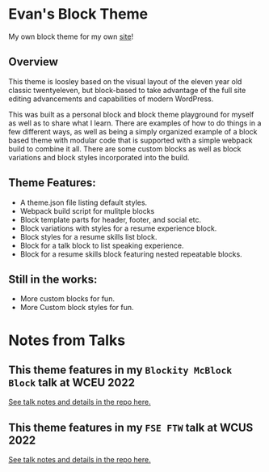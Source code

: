 # Evan's Block Theme
My own block theme for my own [site](https://evanmullins.com)!

## Overview
This theme is loosley based on the visual layout of the eleven year old classic twentyeleven, but block-based to take advantage of the full site editing advancements and capabilities of modern WordPress.

This was built as a personal block and block theme playground for myself as well as to share what I learn. There are examples of how to do things in a few different ways, as well as being a simply organized example of a block based theme with modular code that is supported with a simple webpack build to combine it all. There are some custom blocks as well as block variations and block styles incorporated into the build.

## Theme Features:
- A theme.json file listing default styles. 
- Webpack build script for mulitple blocks
- Block template parts for header, footer, and social etc.
- Block variations with styles for a resume experience block.
- Block styles for a resume skills list block.
- Block for a talk block to list speaking experience.
- Block for a resume skills block featuring nested repeatable blocks.

## Still in the works:
- More custom blocks for fun.
- More Custom block styles for fun.

# Notes from Talks
## This theme features in my `Blockity McBlock Block` talk at WCEU 2022
[See talk notes and details in the repo here.](docs/talk-blockity/index.md)
## This theme features in my `FSE FTW` talk at WCUS 2022
[See talk notes and details in the repo here.](docs/talk-fse-ftw/index.md)